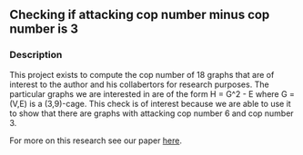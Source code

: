 ## Checking if attacking cop number minus cop number is 3

### Description

This project exists to compute the cop number of 18 graphs that are of interest to the author and his collabertors for research purposes. The particular graphs we are interested in are of the form H = G^2 - E where G = (V,E) is a (3,9)-cage. This check is of interest because we are able to use it to show that there are graphs with attacking cop number 6 and cop number 3.

For more on this research see our paper [here](https://www.sciencedirect.com/science/article/pii/S0166218X25002665).
